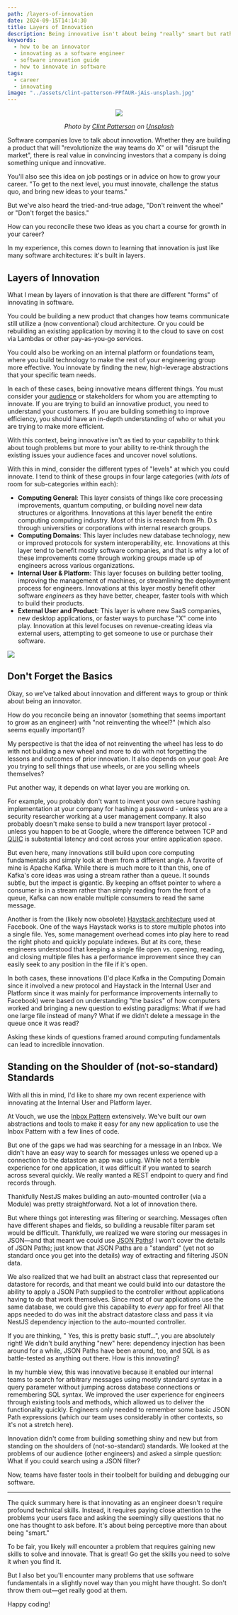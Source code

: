 ```yaml
---
path: /layers-of-innovation
date: 2024-09-15T14:14:30
title: Layers of Innovation
description: Being innovative isn't about being "really" smart but rather really perceptive
keywords:
  - how to be an innovator
  - innovating as a software engineer
  - software innovation guide
  - how to innovate in software
tags:
  - career
  - innovating
image: "../assets/clint-patterson-PPfAUR-jAis-unsplash.jpg" 
---
```


<center>

![](../assets/clint-patterson-PPfAUR-jAis-unsplash.jpg)

<span class="credit">

<i> 
    
Photo by <a href="https://unsplash.com/@cbpsc1?utm_content=creditCopyText&utm_medium=referral&utm_source=unsplash">Clint Patterson</a> on <a href="https://unsplash.com/photos/sliced-cake-on-blue-ceramic-plate-PPfAUR-jAis?utm_content=creditCopyText&utm_medium=referral&utm_source=unsplash">Unsplash</a>

</i>

</span>

</center>

Software companies love to talk about innovation. Whether they are building a product that will "revolutionize the way teams do X" or will "disrupt the market", there is real value in convincing investors that a company is doing something unique and innovative.

You'll also see this idea on job postings or in advice on how to grow your career. "To get to the next level, you must innovate, challenge the status quo, and bring new ideas to your teams."

But we've also heard the tried-and-true adage, "Don't reinvent the wheel" or "Don't forget the basics." 

How can you reconcile these two ideas as you chart a course for growth in your career? 

In my experience, this comes down to learning that innovation is just like many software architectures: it's built in layers. 

## Layers of Innovation

What I mean by layers of innovation is that there are different "forms" of innovating in software. 

You could be building a new product that changes how teams communicate still utilize a (now conventional) cloud architecture. Or you could be rebuilding an existing application by moving it to the cloud to save on cost via Lambdas or other pay-as-you-go services.

You could also be working on an internal platform or foundations team, where you build technology to make the rest of your engineering group more effective. You innovate by finding the new, high-leverage abstractions that your specific team needs.

In each of these cases, being innovative means different things. You must consider your [audience](https://dangoslen.me/blog/know-your-audience/) or stakeholders for whom you are attempting to innovate. If you are trying to build an innovative product, you need to understand your customers. If you are building something to improve efficiency, you should have an in-depth understanding of who or what you are trying to make more efficient. 

With this context, being innovative isn't as tied to your capability to think about tough problems but more to your ability to re-think through the existing issues your audience faces and uncover novel solutions.

With this in mind, consider the different types of "levels" at which you could innovate. I tend to think of these groups in four large categories (with _lots_ of room for sub-categories within each):

* **Computing General**: This layer consists of things like core processing improvements, quantum computing, or building novel new data structures or algorithms. Innovations at this layer benefit the entire computing computing industry. Most of this is research from Ph. D.s through universities or corporations with internal research groups.
* **Computing Domains**: This layer includes new database technology, new or improved protocols for system interoperability, etc. Innovations at this layer tend to benefit mostly software companies, and that is why a lot of these improvements come through working groups made up of engineers across various organizations.
* **Internal User & Platform**: This layer focuses on building better tooling, improving the management of machines, or streamlining the deployment process for engineers. Innovations at this layer mostly benefit other software _engineers_ as they have better, cheaper, faster tools with which to build their products.
* **External User and Product**: This layer is where new SaaS companies, new desktop applications, or faster ways to purchase "X" come into play. Innovation at this level focuses on revenue-creating ideas via external users, attempting to get someone to use or purchase their software.

![](../assets/innovation-layers.png)


## Don't Forget the Basics

Okay, so we've talked about innovation and different ways to group or think about being an innovator.

How do you reconcile being an innovator (something that seems important to grow as an engineer) with "not reinventing the wheel?" (which also seems equally important)?

My perspective is that the idea of not reinventing the wheel has less to do with not building a new wheel and more to do with not forgetting the lessons and outcomes of prior innovation. It also depends on your goal: Are you trying to sell things that use wheels, or are you selling wheels themselves? 

Put another way, it depends on what layer you are working on.

For example, you probably don't want to invent your own secure hashing implementation at your company for hashing a password - unless you are a security researcher working at a user management company. It also probably doesn't make sense to build a new transport layer protocol - unless you happen to be at Google, where the difference between TCP and [QUIC](https://blog.cloudflare.com/the-road-to-quic/) is substantial latency and cost across your entire application space.

But even here, many innovations still build upon core computing fundamentals and simply look at them from a different angle. A favorite of mine is Apache Kafka. While there is much more to it than this, one of Kafka's core ideas was using a stream rather than a queue. It sounds subtle, but the impact is gigantic. By keeping an offset pointer to where a consumer is in a stream rather than simply reading from the front of a queue, Kafka can now enable multiple consumers to read the same message. 

Another is from the (likely now obsolete) [Haystack architecture](https://engineering.fb.com/2009/04/30/core-infra/needle-in-a-haystack-efficient-storage-of-billions-of-photos/) used at Facebook. One of the ways Haystack works is to store multiple photos into a single file. Yes, some management overhead comes into play here to read the right photo and quickly populate indexes. But at its core, these engineers understood that keeping a single file open vs. opening, reading, and closing multiple files has a performance improvement since they can easily seek to any position in the file if it's open. 

In both cases, these innovations (I'd place Kafka in the Computing Domain since it involved a new protocol and Haystack in the Internal User and Platform since it was mainly for performance improvements internally to Facebook) were based on understanding "the basics" of how computers worked and bringing a new question to existing paradigms: What if we had one large file instead of many? What if we didn't delete a message in the queue once it was read? 

Asking these kinds of questions framed around computing fundamentals can lead to incredible innovation.

## Standing on the Shoulder of (not-so-standard) Standards

With all this in mind, I'd like to share my own recent experience with innovating at the Internal User and Platform layer.

At Vouch, we use the [Inbox Pattern](https://en.wikipedia.org/wiki/Inbox_and_outbox_pattern) extensively. We've built our own abstractions and tools to make it easy for any new application to use the Inbox Pattern with a few lines of code. 

But one of the gaps we had was searching for a message in an Inbox. We didn't have an easy way to search for messages unless we opened up a connection to the datastore an app was using. While not a terrible experience for one application, it was difficult if you wanted to search across several quickly. We really wanted a REST endpoint to query and find records through.

Thankfully NestJS makes building an auto-mounted controller (via a Module) was pretty straightforward. Not a lot of innovation there.

But where things got interesting was filtering or searching. Messages often have different shapes and fields, so building a reusable filter param set would be difficult. Thankfully, we realized we were storing our messages in JSON—and that meant we could use [JSON Paths](https://en.wikipedia.org/wiki/JSONPath)! I won't cover the details of JSON Paths; just know that JSON Paths are a "standard" (yet not so standard once you get into the details) way of extracting and filtering JSON data.

We also realized that we had built an abstract class that represented our datastore for records, and that meant we could build into our datastore the ability to apply a JSON Path supplied to the controller without applications having to do that work themselves. Since most of our applications use the same database, we could give this capability to _every_ app for free! All that apps needed to do was init the abstract datastore class and pass it via NestJS dependency injection to the auto-mounted controller.

If you are thinking, " Yes, this is pretty basic stuff...", you are absolutely right! We didn't build anything "new" here: dependency injection has been around for a while, JSON Paths have been around, too, and SQL is as battle-tested as anything out there. How is this innovating?

In my humble view, this was innovative because it enabled our internal teams to search for arbitrary messages using mostly standard syntax in a query parameter without jumping across database connections or remembering SQL syntax. We improved the user experience for engineers through existing tools and methods, which allowed us to deliver the functionality quickly. Engineers only needed to remember some basic JSON Path expressions (which our team uses considerably in other contexts, so it's not a stretch here). 

Innovation didn't come from building something shiny and new but from standing on the shoulders of (not-so-standard) standards. We looked at the problems of our audience (other engineers) and asked a simple question: What if you could search using a JSON filter?

Now, teams have faster tools in their toolbelt for building and debugging our software.

---

The quick summary here is that innovating as an engineer doesn't require profound technical skills. Instead, it requires paying close attention to the problems your users face and asking the seemingly silly questions that no one has thought to ask before. It's about being perceptive more than about being "smart."

To be fair, you likely _will_ encounter a problem that requires gaining new skills to solve and innovate. That is great! Go get the skills you need to solve it when you find it.

But I also bet you'll encounter many problems that use software fundamentals in a slightly novel way than you might have thought. So don't throw them out—get really good at them.

Happy coding!
